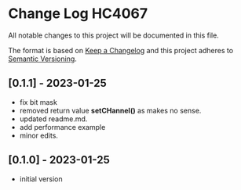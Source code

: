 # Change Log HC4067

All notable changes to this project will be documented in this file.

The format is based on [Keep a Changelog](http://keepachangelog.com/)
and this project adheres to [Semantic Versioning](http://semver.org/).


## [0.1.1] - 2023-01-25
- fix bit mask
- removed return value **setCHannel()** as makes no sense.
- updated readme.md.
- add performance example
- minor edits.


## [0.1.0] - 2023-01-25
- initial version

